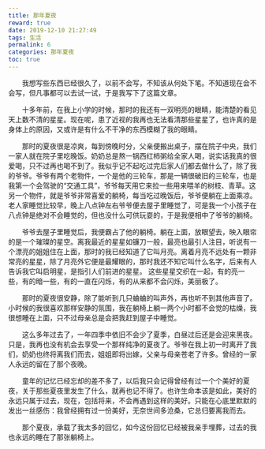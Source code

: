```yaml
---
title: 那年夏夜
reward: true
date: 2019-12-10 21:27:49
tags: 生活
permalink: 6
categories: 那年夏夜
toc: true
---
```


　　我想写些东西已经很久了，以前不会写，不知该从何处下笔。不知道现在会不会写，但凡事都可以去试一试，于是我写下了这篇文章。

　　十多年前，在我上小学的时候，那时的我还有一双明亮的眼睛，能清楚的看见天上数不清的星星。现在呢，患了近视的我再也无法看清那些星星了，也许真的是身体上的原因，又或许是有什么不干净的东西模糊了我的眼睛。
<!-- More -->
　　那时的夏夜很是凉爽，每到傍晚时分，父亲便搬出桌子，摆在院子中央，我们一家人就在院子里吃晚饭。奶奶总是熬一锅西红柿粥给全家人喝，说实话我真的很爱喝，只不过再也喝不到了。我似乎记不起吃过完后家人们都去做什么了，除了我的爷爷。爷爷有两个老物件，一个是他的三轮车，那是一辆很破旧的三轮车，也是我第一个会驾驶的“交通工具”，爷爷每天用它来拉一些用来喂羊的树枝、青草。这另一个物件，就是爷爷非常喜爱的躺椅，每当吃过晚饭后，爷爷便躺在上面乘凉。老人家睡觉比较早，晚上八点钟左右爷爷便去屋子里睡觉了，可是我一个小孩子在八点钟是绝对不会睡觉的，但也没什么可供玩耍的，于是我便相中了爷爷的躺椅。

　　爷爷去屋子里睡觉后，我便霸占了他的躺椅。躺在上面，放眼望去，映入眼帘的是一个璀璨的星空。离我最近的星星如镰刀一般，最亮也最引人注目，听说有一个漂亮的姐姐住在上面，那时的我已经知道了它叫月亮。离着月亮不远处有一颗非常亮的星星，除了月亮外它便是最耀眼的，那时我还不知它叫什么名字，后来有人告诉我它叫启明星，是指引人们前进的星星。 这些星星交织在一起，有的亮一些，有的暗一些，有的一直在闪烁，有的从来都不会闪烁，美丽极了。

　　那时的夏夜很安静，除了能听到几只蛐蛐的叫声外，再也听不到其他声音了。小时候的我很喜欢那样安静的氛围，我在躺椅上躺一两个小时都不会觉的枯燥，我很想睡在上面，只不过母亲总是会把我赶到屋子中睡觉。

　　这么多年过去了，一年四季中依旧不会少了夏季，白昼过后还是会迎来黑夜。只是，我再也没有机会去享受一个那样纯净的夏夜了。爷爷在我上初一时离开了我们，奶奶也终将离我们而去，姐姐即将出嫁，父亲与母亲苍老了许多。曾经的一家人永远的留在了那个夜晚。

　　童年的记忆已经忘却的差不多了，以后我只会记得曾经有过一个个美好的夏夜，关于那些夏夜里发生了什么，就再也记不得了。也许生命本该是如此，美好的永远只属于过去，现在，包括将来，不会再遇到这样的美好。只能在心底里默默的发出一丝感伤：我曾经拥有过一份美好，无奈世间多沧桑，它总归要离我而去。

　　那个夏夜，承载了我太多的回忆，如今这份回忆已经被我亲手埋葬，过去的我也永远的睡在了那张躺椅上。